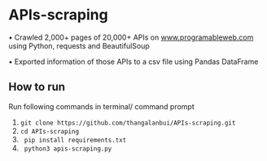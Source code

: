 # APIs-scraping
•	Crawled 2,000+ pages of 20,000+ APIs on www.programableweb.com using Python, requests and BeautifulSoup 

•	Exported information of those APIs to a csv file using Pandas DataFrame

## How to run 
Run following commands in terminal/ command prompt
1. ```git clone https://github.com/thangalanbui/APIs-scraping.git```
2. ```cd APIs-scraping```
3. ``` pip install requirements.txt```
4. ``` python3 apis-scraping.py```

